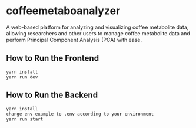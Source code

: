 # coffeemetaboanalyzer
A web-based platform for analyzing and visualizing coffee metabolite data, allowing researchers and other users to manage coffee metabolite data and perform Principal Component Analysis (PCA) with ease.

**How to Run the Frontend**
----
```
yarn install
yarn run dev
```


**How to Run the Backend**
----
```
yarn install
change env-example to .env according to your environment
yarn run start
```
